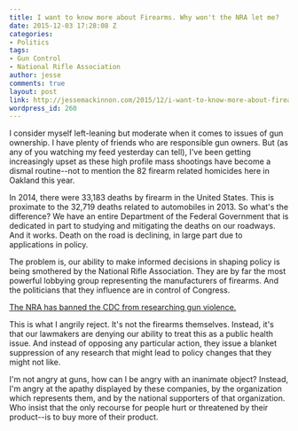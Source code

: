 ```yaml
---
title: I want to know more about Firearms. Why won't the NRA let me?
date: 2015-12-03 17:28:08 Z
categories:
- Politics
tags:
- Gun Control
- National Rifle Association
author: jesse
comments: true
layout: post
link: http://jessemackinnon.com/2015/12/i-want-to-know-more-about-firearms-why-wont-the-nra-let-me/
wordpress_id: 260
---
```


I consider myself left-leaning but moderate when it comes to issues of gun ownership. I have plenty of friends who are responsible gun owners. But (as any of you watching my feed yesterday can tell), I've been getting increasingly upset as these high profile mass shootings have become a dismal routine--not to mention the 82 firearm related homicides here in Oakland this year.

In 2014, there were 33,183 deaths by firearm in the United States. This is proximate to the 32,719 deaths related to automobiles in 2013. So what's the difference? We have an entire Department of the Federal Government that is dedicated in part to studying and mitigating the deaths on our roadways. And it works. Death on the road is declining, in large part due to applications in policy.




The problem is, our ability to make informed decisions in shaping policy is being smothered by the National Rifle Association. They are by far the most powerful lobbying group representing the manufacturers of firearms. And the politicians that they influence are in control of Congress.

[The NRA has banned the CDC from researching gun violence.](http://www.pri.org/stories/2015-07-02/quietly-congress-extends-ban-cdc-research-gun-violence)

This is what I angrily reject. It's not the firearms themselves. Instead, it's that our lawmakers are denying our ability to treat this as a public health issue. And instead of opposing any particular action, they issue a blanket suppression of any research that might lead to policy changes that they might not like.

I'm not angry at guns, how can I be angry with an inanimate object? Instead, I'm angry at the apathy displayed by these companies, by the organization which represents them, and by the national supporters of that organization. Who insist that the only recourse for people hurt or threatened by their product--is to buy more of their product.


